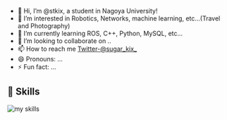 

- 👋 Hi, I’m @stkix, a student in Nagoya University!
- 👀 I’m interested in Robotics, Networks, machine learning, etc...(Travel and Photography)
- 🌱 I’m currently learning ROS, C++, Python, MySQL, etc...
- 💞️ I’m looking to collaborate on ..
- 📫 How to reach me [Twitter-@sugar_kix_](https://twitter.com/sugar_kix_)
- 😄 Pronouns: ...
- ⚡ Fun fact: ...

## 🌱 Skills
<img alt="my skills" src="https://skillicons.dev/icons?theme=dark&perline=7&i=html,css,js,python,docker,mysql,sqlite,c,cs,cpp,cmake,fortran,git,github,linux,ubuntu,vscode,unity,ros" />
<be>

<!-- div align="left" --> 
  <!-- img alt="Top Langs" height="170px" src="https://github-readme-stats.vercel.app/api?username=stkix&theme=vue-dark&layout=compact" / -->
  <!-- img alt="github stats" height="170px" src="https://github-readme-stats.vercel.app/api/top-langs/?username=stkix&theme=vue-dark&layout=compact" / -->
<!-- /div -->

<!---
stkix/stkix is a ✨ special ✨ repository because its `README.md` (this file) appears on your GitHub profile.
You can click the Preview link to take a look at your changes.
--->
